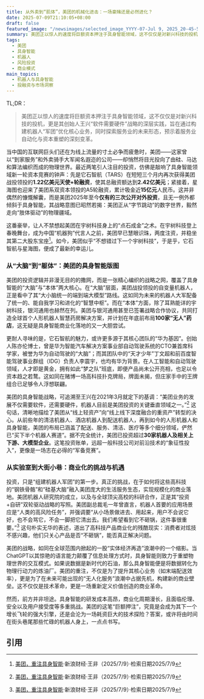 ```yaml
---
title: 从外卖到“肌体”，美团的机械化进击：一场豪赌还是必然进化？
date: 2025-07-09T21:10:05+08:00
draft: false
featured_image: "/newsimages/selected_image_YYYY-07-Jul 9, 2025_20-45-59-969.jpg"
summary: 美团正以惊人的速度将巨额资本押注于具身智能领域，这不仅仅是对新兴科技的投机，更是其创始人王兴“软件需要硬件”战略的深层实践，旨在通过构建机器人“军团”优化核心业务，同时探索服务业的未来形态，预示着服务业自动化与资本重塑的深刻变革。
tags: 
  - 美团
  - 具身智能
  - 机器人
  - 风险投资
  - 商业模式
main_topics: 
  - 机器人与具身智能
  - 投融资与市场洞察
---
```


TL;DR：
>美团正以惊人的速度将巨额资本押注于具身智能领域，这不仅仅是对新兴科技的投机，更是其创始人王兴“软件需要硬件”战略的深层实践，旨在通过构建机器人“军团”优化核心业务，同时探索服务业的未来形态，预示着服务业自动化与资本重塑的深刻变革。

当中国的互联网巨头们还在为线上流量的寸土必争而疲惫时，美团——这家曾以“到家服务”和外卖骑手大军闻名遐迩的公司——却悄然将目光投向了由硅、马达和算法编织而成的物理世界。最近两笔引人注目的投资，仿佛是敲响了具身智能领域新一轮资本竞赛的钟声：先是它石智航（TARS）在短短三个月内再次获得美团战投领投的**1.22亿美元天使+轮融资**，使其总融资额达到**2.42亿美元**；紧接着，星海图也迎来了美团系双资本领投的A5轮融资，累计吸金近**15亿元**人民币。这并非偶然的慷慨解囊，而是美团2025年至今**仅有的三次公开对外投资**，且无一例外都倾斜于具身智能，其战略意图已昭然若揭：美团正从“字节跳动”的数字世界，毅然走向“肢体驱动”的物理疆域。

这番豪举，让人不禁想起美团在宇树科技身上的“点石成金”之术。在宇树科技登上春晚舞台，成为中国“机器狗”代言人之前，美团早已慧眼识珠，两度注资，并稳坐其第二大股东宝座[^1]。如今，美团似乎“不想错过下一个宇树科技”，于是乎，它石智航与星海图，便成了最新的幸运儿。

### 从“大脑”到“躯体”：美团的具身智能版图

美团的投资逻辑并非漫无目的的撒网，而是一张精心编织的战略之网，覆盖了具身智能的“大脑”与“本体”两大核心。在“大脑”层面，美团战投领投的自变量机器人，正是看中了其“大小脑统一的端到端大模型”路线。这如同为未来的机器人大军配备了统一的、能自我学习和进化的“智慧中枢”。而在“本体”方面，除了耳熟能详的宇树科技，银河通用也赫然在列。美团与银河通用甚至已签署战略合作协议，共同打造全球首个人形机器人智慧药房解决方案，并计划在年底前布局**100家“无人”药店**，这无疑是具身智能商业化落地的又一大胆尝试。

更耐人寻味的是，它石智航的魅力，或许更多源于其核心团队的“华为基因”。创始人陈亦伦博士，曾是华为智能汽车解决方案事业部自动驾驶系统的CTO兼首席科学家，被誉为华为自动驾驶的“大脑”；而其团队中的“天才少年”丁文超和前百度智能驾驶事业群组（IDG）负责人李震宇，也均有华为背景。在人工智能和自动驾驶领域，人才即是黄金，拥有如此“梦之队”班底，即便产品尚未公开亮相，也足以令资本趋之若鹜。这如同在赌博一场高科技扑克牌局，牌面未揭，但庄家手中的王牌组合已足够令人浮想联翩。

美团的具身智能战略，可追溯至王兴在2021年3月就定下的基调：“美团业务的发展不仅需要软件，还需要硬件，机器人目前是美团投资的关键垂直领域之一。”[^1] 这句话，清晰地描绘了美团从“线上轻资产”向“线上线下深度融合的重资产”转型的决心。从前些年的清洁机器人、酒店机器人到配送机器人，再到如今的人形机器人和具身智能，美团的布局已涵盖了配送、服务、清洁、医疗等多个细分领域，俨然已“买下半个机器人赛道”。据不完全统计，美团已投资超过**30家机器人及相关上下游、大模型企业**。这笔投资账单，远超一般科技公司对前沿技术的“象征性投入”，更像是一场志在必得的“军备竞赛”。

### 从实验室到大街小巷：商业化的挑战与机遇

投资，只是“组建机器人军团”的第一步。真正的挑战，在于如何将这些高科技的“钢铁骨骼”和“硅基大脑”融入美团庞大的生活服务生态，实现规模化的商业落地。美团机器人研究院的成立，以及与全球顶尖高校的科研合作，正是其“投资+自研”双轮驱动战略的写照。美团副总裁毛一年曾直言，机器人首要的应用场景应是“人类的高风险任务”，并强调要“从小场景做进去、用起来，用户不会说它好，也不会骂它，不会一脚把它清出去。我们希望看到它不砸锅，这件事很重要。”[^1] 这句朴实无华的表述，道出了高科技产品商业化的残酷现实：消费者对炫技不感兴趣，他们只关心产品是否“不砸锅”，能否真正解决问题。

美团的战略，如同在全球范围内掀起的一股“实体经济再造”浪潮中的一个缩影。当ChatGPT以其惊艳的语言能力颠覆了信息处理方式时，具身智能则致力于重塑物理世界的交互模式。如果说数据是新时代的石油，那么具身智能便是将数据转化为物理行动力的炼油厂。美团的重注，不仅是为了提升其核心业务（如末端配送效率），更是为了在未来可能出现的“无人化服务”浪潮中占据先机，构建新的商业壁垒。这不仅仅是技术革命，更是一场重新定义价值创造的商业革命。

然而，前方并非坦途。具身智能的研发成本高昂，商业化周期漫长，且面临伦理、安全以及用户接受度等多重挑战。美团的这笔“巨额押注”，究竟是会成为其下一个增长飞轮的强大引擎，还是会沦为一场耗资巨大的技术探险？答案，或许将由时间在街头巷尾那些忙碌的机器人身上，一点点书写。

## 引用

[^1]: [美团，重注具身智能](https://t.cj.sina.cn/articles/view/2822771827/a8401473020015tjk)·新浪财经·王非（2025/7/9）·检索日期2025/7/9
[^2]: [美团继续向具身智能“撒钱”，领投星海图两轮超1亿美元融资](http://stock.10jqka.com.cn/20250709/c669504024.shtml)·同花顺（2025/7/9）·检索日期2025/7/9
